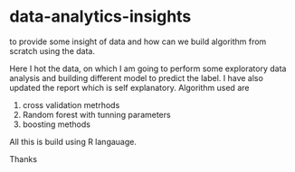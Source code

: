# data-analytics-insights
to provide some insight of data and how can we build algorithm from scratch using the data.


Here I hot the data, on which I am going to perform some exploratory data analysis and building different model to predict the label.
I have also updated the report which is self explanatory.
Algorithm used are 
1) cross validation metrhods
2) Random forest with tunning parameters
3) boosting methods

All this is build using R langauage.

Thanks
